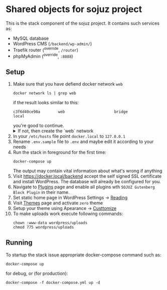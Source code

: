 # Shared objects for sojuz project

This is the stack component of the sojuz project. It contains such services as:
 * MySQL database
 * WordPress CMS (`/backend/wp-admin/`)
 * Traefik router (<sup>override</sup>, `/router`)
 * phpMyAdmin (<sup>override</sup>, `:8888`)

## Setup
 1. Make sure that you have defiend docker network `web`
    ```
    docker network ls | grep web
    ```
    if the result looks similar to this:
    ```
    c3f6d40ce98a        web                      bridge              local
    ```
    you're good to continue.
    <details>
    <summary>If not, then create the `web` network</summary>
    <pre>
    docker network create web
    </pre>
    </details>
 2. In your `/etc/hosts` file point `docker.local` to `127.0.0.1`
 3. Rename `.env.sample` file to `.env` and maybe edit it according to your needs
 4. Run the stack in foreground for the first time:
    ```
    docker-compose up
    ```
    The output may contain vital information about what's wrong if anything
 5. Visit https://docker.local/backend accept the self signed SSL certificate and install WordPress. The database will already be configured for you.
 6. Navigate to [Plugins](https://docker.local/backend/wp-admin/plugins.php) page and enable all plugins wth `SOJUZ Gutenberg Block Plugin` in their name.
 7. Set static home page in WordPress Settings -> [Reading](https://docker.local/backend/wp-admin/options-reading.php)
 8. Visit [Themes](https://docker.local/backend/wp-admin/themes.php) page and activate `zero` theme 
 9. Setup your theme using Apearance -> [Custtomize](https://docker.local/backend/wp-admin/customize.php?return=%2Fbackend%2Fwp-admin%2Foptions-reading.php)
 10. To make uploads work execute following commands:
     ```
     chown :www-data wordpress/uploads
     chmod 775 wordpress/uploads
     ```

## Running
To startup the stack issue appropriate docker-compose command such as:
```
docker-compose up
```
for debug, or (for production):
```
docker-compose -f docker-compose.yml up -d
```
